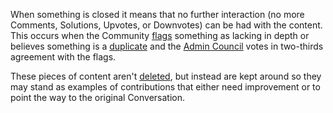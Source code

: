 When something is closed it means that no further interaction (no more 
Comments, Solutions, Upvotes, or Downvotes) can be had with the content.
This occurs when the Community [flags][1] something as lacking in depth or believes 
something is a [duplicate][2] and the [Admin Council][3] votes in two-thirds 
agreement with the flags.

These pieces of content aren't [deleted][4], but instead are kept around
so they may stand as examples of contributions that either need improvement or
to point the way to the original Conversation.

[1]: /help/privileges/flagging/
[2]: /help/questions/duplicates/
[3]: /help/reputation/admin_council/
[4]: /help/conversation/deletions/
